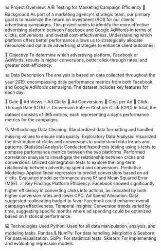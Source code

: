 📊 Project Overview: A/B Testing for Marketing Campaign Efficiency
📝 Background
As part of a marketing agency's strategic team, our primary goal is to maximize the return on investment (ROI) for our clients' advertising campaigns. This project seeks to identify the more effective advertising platform between Facebook and Google AdWords in terms of clicks, conversions, and overall cost-effectiveness. Understanding which platform offers better performance allows us to strategically allocate resources and optimize advertising strategies to enhance client outcomes.

🎯 Objective
To determine which advertising platform, Facebook or AdWords, results in higher conversions, better click-through rates, and greater cost-efficiency.

📊 Data Description
The analysis is based on data collected throughout the year 2019, encompassing daily performance metrics from both Facebook and Google AdWords campaigns. The dataset includes key features for each day:

📅 Date
👀 Ad Views
🖱 Ad Clicks
🔄 Ad Conversions
💸 Cost per Ad
🔗 Click-Through Rate (CTR)
📈 Conversion Rate
💵 Cost per Click (CPC)
In total, the dataset consists of 365 entries, each representing a day's performance metrics for the campaigns.

🔍 Methodology
Data Cleaning: Standardized data formatting and handled missing values to ensure data quality.
Exploratory Data Analysis: Visualized the distribution of clicks and conversions to understand data trends and patterns.
Statistical Analysis:
Conducted hypothesis testing using t-tests to compare performance metrics between the two platforms.
Performed correlation analysis to investigate the relationship between clicks and conversions.
Utilized cointegration tests to explore the long-term relationship between advertising spend and conversions.
Predictive Modeling:
Applied linear regression to predict conversions based on ad clicks.
Evaluated model performance using R² and Mean Squared Error (MSE).
📈 Key Findings
Platform Efficiency: Facebook showed significantly higher efficiency in converting clicks into actions, as indicated by both higher conversion rates and lower CPC.
Ad Spend Allocation: Data suggested reallocating budget to favor Facebook could enhance overall campaign effectiveness.
Temporal Insights: Conversion trends varied by time, suggesting specific months where ad spending could be optimized based on historical performance.

💻 Technologies Used
Python: Used for all data manipulation, analysis, and modeling tasks.
Pandas & NumPy: For data handling.
Matplotlib & Seaborn: For data visualization.
SciPy: For statistical tests.
Sklearn: For implementing and evaluating regression models.

